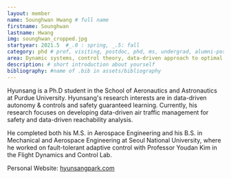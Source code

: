 ```yaml
---
layout: member
name: Sounghwan Hwang # full name
firstname: Sounghwan
lastname: Hwang
img: sounghwan_cropped.jpg
startyear: 2021.5  #_.0 : spring, _.5: fall
category: phd # prof, visiting, postdoc, phd, ms, undergrad, alumni-postdoc, alumni-phd, alumni-ms, alumni-undergrad, former-visiting
area: Dynamic systems, control theory, data-driven approach to optimal control, human-based automation
description: # short introduction about yourself
bibliography: #name of .bib in assets/bibliography 
---
```


Hyunsang is a Ph.D student in the School of Aeronautics and Astronautics at Purdue University. Hyunsang's research interests are in data-driven autonomy & controls and safety guaranteed learning. Currently, his research focuses on developing data-driven air traffic management for safety and data-driven reachability analysis.

He completed both his M.S. in Aerospace Engineering and his B.S. in Mechanical and Aerospace Engineering at Seoul National University, where he worked on fault-tolerant adaptive control with Professor Youdan Kim in the Flight Dynamics and Control Lab. 

Personal Website: [hyunsangpark.com](https://hyunsangpark.com)

[//]: # (Do not manually add the Publications section as it will be generated from the bibfile) 

